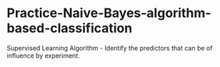 # Practice-Naive-Bayes-algorithm-based-classification
Supervised Learning Algorithm - Identify the predictors that can be of influence by experiment.
